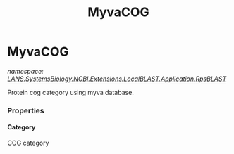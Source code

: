 ﻿---
title: MyvaCOG
---

# MyvaCOG
_namespace: [LANS.SystemsBiology.NCBI.Extensions.LocalBLAST.Application.RpsBLAST](N-LANS.SystemsBiology.NCBI.Extensions.LocalBLAST.Application.RpsBLAST.html)_

Protein cog category using myva database.




### Properties

#### Category
COG category
